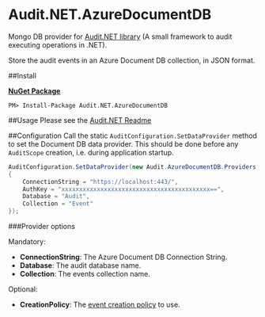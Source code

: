 # Audit.NET.AzureDocumentDB
Mongo DB provider for [Audit.NET library](https://github.com/thepirat000/Audit.NET) (A small framework to audit executing operations in .NET).

Store the audit events in an Azure Document DB collection, in JSON format.

##Install

**[NuGet Package](https://www.nuget.org/packages/Audit.NET.AzureDocumentDB/)**
```
PM> Install-Package Audit.NET.AzureDocumentDB
```

##Usage
Please see the [Audit.NET Readme](https://github.com/thepirat000/Audit.NET#usage)

##Configuration
Call the static `AuditConfiguration.SetDataProvider` method to set the Document DB data provider. This should be done before any `AuditScope` creation, i.e. during application startup.

```c#
AuditConfiguration.SetDataProvider(new Audit.AzureDocumentDB.Providers.AzureDbDataProvider()
{
    ConnectionString = "https://localhost:443/",
    AuthKey = "xxxxxxxxxxxxxxxxxxxxxxxxxxxxxxxxxxxxxxxxxx==",
    Database = "Audit",
    Collection = "Event"
});
```

###Provider options

Mandatory:
- **ConnectionString**: The Azure Document DB Connection String.
- **Database**: The audit database name.
- **Collection**: The events collection name.

Optional:
- **CreationPolicy**: The [event creation policy](https://github.com/thepirat000/Audit.NET#event-creation-policy) to use.
